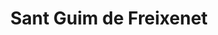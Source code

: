 ---
title: Sant Guim de Freixenet
url: /sant-guim-de-freixenet/
latitude: 41.655
longitude: 1.418
---